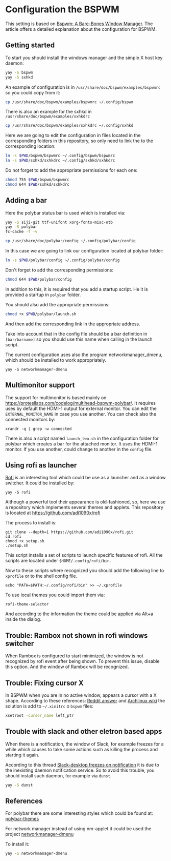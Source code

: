 # Configuration the BSPWM

This setting is based on [Bspwm: A Bare-Bones Window Manager](https://dev.to/l04db4l4nc3r/bspwm-a-bare-bones-window-manager-44di).
The article offers a detailed explanation about the configuration for BSPWM.

## Getting started 

To start you should install the windows manager and the simple X host key
daemon:
```bash
yay -S bspwm
yay -S sxhkd
```

An example of configuration is in `/usr/share/doc/bspwm/examples/bspwmrc` so
you could copy from it:
```bash
cp /usr/share/doc/bspwm/examples/bspwmrc ~/.config/bspwm
```

There is also an example for the sxhkd in `/usr/share/doc/bspwm/examples/sxhkdrc` 
```bash
cp /usr/share/doc/bspwm/examples/sxhkdrc ~/.config/sxhkd 
```

Here we are going to edit the configuration in files located in the
corresponding folders in this repository, so only need to link the to the
corresponding location:
```bash
ln -s $PWD/bspwm/bspwmrc ~/.config/bspwm/bspwmrc
ln -s $PWD/sxhkd/sxhkdrc ~/.config/sxhkd/sxhkdrc
```
Do not forget to add the appropriate permissions for each one:
```bash
chmod 755 $PWD/bspwm/bspwmrc
chmod 644 $PWD/sxhkd/sxhkdrc
```

## Adding a bar 

Here the polybar status bar is used which is installed via:
```bash
yay -S siji-git ttf-unifont xorg-fonts-misc-otb
yay -S polybar
fc-cache -f -v
```
```bash
cp /usr/share/doc/polybar/config ~/.config/polybar/config
```

In this case we are going to link our configuration located at polybar folder:
```bash
ln -s $PWD/polybar/config ~/.config/polybar/config
```
Don't forget to add the corresponding permissions:
```bash
chmod 644 $PWD/polybar/config
```
In addition to this, it is required that you add a startup script.
He it is provided a startup in `polybar` folder.

You should also add the appropriate permissions:
```bash
chmod +x $PWD/polybar/launch.sh
```

And then add the corresponding link in the appropriate address.

Take into account that in the config file should be a bar definition in
`[bar/barname]` so you should use this name when calling in the launch script.

The current configuration uses also the program networkmanager_dmenu, which
should be installed to work appropriately.
```
yay -S networkmanager-dmenu
```

## Multimonitor support
The support for multimonitor is based mainly on https://protesilaos.com/codelog/multihead-bspwm-polybar/.
It requires uses by default the HDMI-1 output for external monitor. You can
edit the `EXTERNAL_MONITOR_NAME` in case you use another. You can check also
the connected monitors by:
```
xrandr -q | grep -w connected 
```

There is also a script named `launch_two.sh` in the configuration folder for
polybar which creates a bar for the attached monitor. It uses the HDMI-1
monitor. If you use another, could change to another in the `config` file.

## Using rofi as launcher

[Rofi](https://github.com/davatorium/rofi) is an interesting tool which could
be use as a launcher and as a window switcher. It could be installed by:
```
yay -S rofi
```

Although a powerful tool their appearance is old-fashioned, so, here we use a
repository which implements several themes and applets. This repository is
located at https://github.com/adi1090x/rofi

The process to install is:
```
git clone --depth=1 https://github.com/adi1090x/rofi.git
cd rofi
chmod +x setup.sh
./setup.sh
```

This script installs a set of scripts to launch specific features of rofi. 
All the scripts are located under `$HOME/.config/rofi/bin`.

Now to these scripts where recognized you should add the following line to
`xprofile` or to the shell config file.

```
echo "PATH=$PATH:~/.config/rofi/bin" >> ~/.xprofile
```

To use local themes you could import them via:
```
rofi-theme-selector
```
And according to the information the theme could be applied via Alt+a inside
the dialog.

## Trouble: Rambox not shown in rofi windows switcher

When Rambox is configured to start minimized, the window is not recognized by
rofi event after being shown. To prevent this issue, disable this option. And
the window of Rambox will be recognized.


## Trouble: Fixing cursor X

In BSPWM when you are in no active window, appears a cursor with a X shape.
According to these references:
[Reddit answer](https://www.reddit.com/r/bspwm/comments/8gwwlc/cursor_displays_x_when_not_over_window/dyfj6cw?utm_source=share&utm_medium=web2x&context=3) 
and 
[Archlinux wiki](https://wiki.archlinux.org/index.php/Cursor_themes#Change_X_shaped_default_cursor)
the solution is add to `~/.xinitrc` o `bspwm` files:
```bash
xsetroot -cursor_name left_ptr
```

## Trouble with slack and other eletron based apps
When there is a notification, the window of Slack, for example freezes for a
while which causes to take some actions such as killing the process and
starting it again.

According to this thread [Slack-desktop freezes on notification](https://www.reddit.com/r/archlinux/comments/8z5bex/slackdesktop_freezes_on_notification/e2g6z3n?utm_source=share&utm_medium=web2x&context=3)
it is due to the inexisting daemon notification service. So to avoid this
trouble, you should install such daemon, for example via `dunst`.

```bash
yay -S dunst
```


## References
For polybar there are some interesting styles which could be found at:
[polybar-themes](https://github.com/adi1090x/polybar-themes)

For network manager instead of using nm-applet it could be used the 
project [networkmanager-dmenu](https://github.com/firecat53/networkmanager-dmenu)

To install it:
```bash
yay -S networkmanager-dmenu
```
